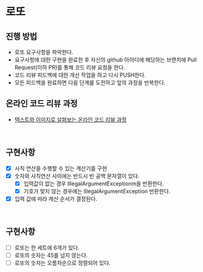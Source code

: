 # 로또
## 진행 방법
* 로또 요구사항을 파악한다.
* 요구사항에 대한 구현을 완료한 후 자신의 github 아이디에 해당하는 브랜치에 Pull Request(이하 PR)를 통해 코드 리뷰 요청을 한다.
* 코드 리뷰 피드백에 대한 개선 작업을 하고 다시 PUSH한다.
* 모든 피드백을 완료하면 다음 단계를 도전하고 앞의 과정을 반복한다.

## 온라인 코드 리뷰 과정
* [텍스트와 이미지로 살펴보는 온라인 코드 리뷰 과정](https://github.com/next-step/nextstep-docs/tree/master/codereview)

<br/>

## 구현사항
- [x] 사칙 연산을 수행할 수 있는 계산기를 구현
- [x] 숫자와 사칙연산 사이에는 반드시 빈 공백 문자열이 있다.
  - [x] 입력값이 없는 경우 IllegalArgumentExceptionm을 반환한다.
  - [x] 기호가 맞지 않는 경우에는 IllegalArgumentException 반환한다.
- [x] 입력 값에 따라 계산 순서가 결정된다.

<br/>

## 구현사항
- [ ] 로또는 한 세트에 6개가 있다.
- [ ] 로또의 숫자는 45를 넘지 않는다.
- [ ] 로또의 숫자는 오름차순으로 정렬되어 있다.